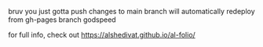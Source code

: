 bruv you just gotta push changes to main branch
will automatically redeploy from gh-pages branch
godspeed

for full info, check out
https://alshedivat.github.io/al-folio/
